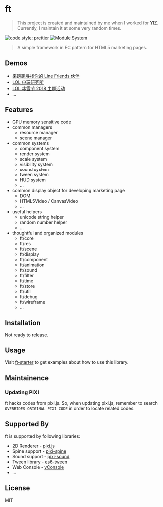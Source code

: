 # ft

> This project is created and maintained by me when I worked for [YIZ](https://yiz.design/).
> Currently, I maintain it at some very random times.

[![code style: prettier](https://img.shields.io/badge/code_style-prettier-ff69b4.svg)](https://github.com/prettier/prettier)
[![Module System](https://img.shields.io/badge/module%20system-ES%20Module-brightgreen.svg)](#)

> A simple framework in EC pattern for HTML5 marketing pages.

## Demos

- [来跑跑寻找你的 Line Friends 伙伴](https://c4710n.github.io/static/qq-popcart-linefriends/index_master.html)
- [LOL 电玩研究所](https://c4710n.github.io/static/qq-lol-arcade/index.html)
- [LOL 冰雪节 2018 主题活动](https://c4710n.github.io/static/qq-lol-snowing-festival-2018/index.html)
- ...

## Features

- GPU memory sensitive code
- common managers
  - resource manager
  - scene manager
- common systems
  - component system
  - render system
  - scale system
  - visibility system
  - sound system
  - tween system
  - HUD system
  - ...
- common display object for developing marketing page
  - DOM
  - HTML5Video / CanvasVideo
  - ...
- useful helpers
  - unicode string helper
  - random number helper
  - ...
- thoughtful and organized modules
  - ft/core
  - ft/res
  - ft/scene
  - ft/display
  - ft/component
  - ft/animation
  - ft/sound
  - ft/filter
  - ft/time
  - ft/store
  - ft/util
  - ft/debug
  - ft/wireframe
  - ...

## Installation

Not ready to release.

## Usage

Visit [ft-starter](https://github.com/c4710n/ft-starter) to get examples about how to use this library.

## Maintainence

### Updating PIXI

ft hacks codes from pixi.js. So, when updating pixi.js, remember to search `OVERRIDES ORIGINAL PIXI CODE` in order to locate related codes.

## Supported By

ft is supported by following libraries:

- 2D Renderer - [pixi.js](https://github.com/pixijs/pixi.js)
- Spine support - [pixi-spine](https://github.com/pixijs/pixi-spine)
- Sound support - [pixi-sound](https://github.com/pixijs/pixi-sound)
- Tween library - [es6-tween](https://github.com/tweenjs/es6-tween)
- Web Console - [vConsole](https://github.com/Tencent/vConsole)
- ...

## License

MIT
